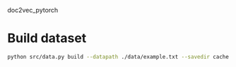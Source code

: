 doc2vec_pytorch


# Build dataset
```bash
python src/data.py build --datapath ./data/example.txt --savedir cache
```
